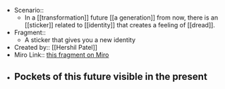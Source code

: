 - Scenario:: 
    - In a [[transformation]] future [[a generation]] from now, there is an [[sticker]] related to [[identity]] that creates a feeling of [[dread]].
- Fragment:: 
    - A sticker that gives you a new identity
- Created by:: [[Hershil Patel]]
- Miro Link:: [this fragment on Miro](https://miro.com/app/board/o9J_kpEmVVk=/?moveToWidget=3074457348844181186&cot=11)
- **Pockets of this future visible in the present**
    - 
